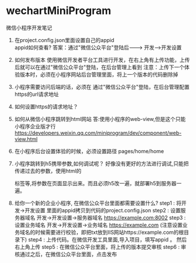 # wechartMiniProgram
微信小程序开发笔记

1. 在project.config.json里面设置自己的appid  
		appid如何查看?
		答案：通过"微信公众平台"登陆后---> 开发-->开发设置
2. 如何发布版本
		使用微信开发者平台工具进行开发，在右上角有上传功能，上传后就可以在通过"微信公众平台"登陆，在后台管理上看到
		注意：上传下一个体验版本时，必须在小程序网站后台管理里面，将上一个版本的代码删除掉
		
3. 小程序需要访问后端的话，必须在 通过"微信公众平台"登陆，在后台管理配置https的url请求地址

4. 如何设置https的请求地址？

5. 如何从微信小程序跳转到html网站
	答:使用小程序的web-view,但是这个只能小程序企业版才行  https://developers.weixin.qq.com/miniprogram/dev/component/web-view.html
	
6. 在小程序后台设置体验的时候，必须设置路径  pages/home/home

7. 小程序跳转到h5携带参数,如何调试呢？
   好像没有更好的方法进行调试,只能把传递过去的参数，使用html的<p>标签等,将参数在页面显示出来。而且必须h5改一遍，就部署h5到服务器一遍。


8. 给你一个新的企业小程序, 在微信公众平台里面都需要设置什么?
	step1 : 将开发->开发设置 里面的appid拷贝到代码的project.config.json
	step2 : 设置服务器域名  开发->开发设置->服务器域名 https://example.com:8002
	step3 : 设置业务域名  开发->开发设置->业务域名 https://example.com (注意设置业务域名的时候需要进行校验，即把txt放到IIS网站https://example.com的根目录下)
	step4 : 上传代码。在微信开发工具里面,导入项目，填写appid 。 然后右上角上传
	step5 : 在微信公众平台里面，将上传的版本提交审核
	step6 : 审核通过之后，在微信公众平台里面，点击发布

